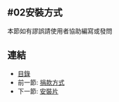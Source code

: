 #02安裝方式
---

本節如有謬誤請使用者協助編寫或發問


## 連結

   * [目錄](<index.md>)
   * 前一節: [捐款方式](<01.03.md>)
   * 下一節: [安裝片](<02.01.md>)
